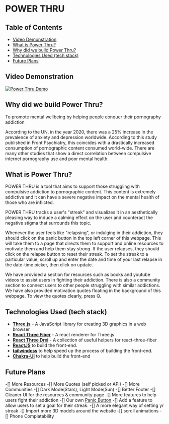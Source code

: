 # POWER THRU

## Table of Contents

- [Video Demonstration](#video-demonstration)
- [What is Power Thru?](#what-is-power-thru)
- [Why did we build Power Thru?](#why-did-we-build-power-thru)
- [Technologies Used (tech stack)](#technologies-used)
- [Future Plans](#future-plans)

## Video Demonstration

[![Power Thru Demo](https://img.youtube.com/vi/Gv_zgh8lhZs/0.jpg)](https://www.youtube.com/watch?v=Gv_zgh8lhZs)

## Why did we build Power Thru?

To promote mental wellbeing by helping people conquer their pornography addiction

According to the UN, in the year 2020, there was a 25% increase in the prevalence of anxiety and depression worldwide. According to this study published in Front Psychiatry, this coincides with a drastically increased consumption of pornographic content consumed world-wide. There are many other studies that show a direct correlation between compulsive internet pornography use and poor mental health.

## What is Power Thru?
POWER THRU is a tool that aims to support those struggling with compulsive addiction to pornographic content. This content is extremely addictive and it can have a severe negative impact on the mental health of those who are inflicted.

POWER THRU tracks a user's "streak" and visualizes it in an aesthetically pleasing way to induce a calming effect on the user and counteract the negative stigma that surrounds this topic.

Whenever the user feels like "relapsing", or indulging in their addiction, they should click on the panic button in the top left corner of this webpage. This will take them to a page that directs them to support and online resources to motivate them and help them stay strong. If the user relapses, they should click on the relapse button to reset their streak. To set the streak to a particular value, scroll up and enter the date and time of your last relapse in the date-time picker, then click on update.

We have provided a section for resources such as books and youtube videos to assist users in fighting their addiction. There is also a community section to connect users to other people struggling with similar addictions. We have also provided motivation quotes floating in the background of this webpage. To view the quotes clearly, press Q.

## Technologies Used (tech stack)

- **[Three.js](https://threejs.org/)** - A JavaScript library for creating 3D graphics in a web browser
- **[React Three Fiber](https://docs.pmnd.rs/react-three-fiber/getting-started/introduction)** - A react renderer for Three.js
- **[React Three Drei](https://drei.pmnd.rs/)** - A collection of useful helpers for react-three-fiber
- **[ReactJS](https://reactjs.org/)** to build the front-end.
- **[tailwindcss](https://tailwindcss.com/)** to help speed up the process of building the front-end.
- **[Chakra-UI](https://chakra-ui.com/)** to help build the front-end

## Future Plans

 -[] More Resources
 -[] More Quotes (self picked or API)
 -[] More Communities
 -[] Dark Mode(Stars), Light Mode(Sun)
 -[] Better Footer
 -[] Cleaner UI for the resources & community page
 -[] More features to help users fight their addiction
 -[] Our own [Panic Button](https://emergency.nofap.com/)
 -[] Add a feature to allow users to set a goal for their streak.
 -[] A more elegant way of setting yr streak
 -[] Import more 3D models around the website
 -[] scroll animations
 -[] Phone Complatability
